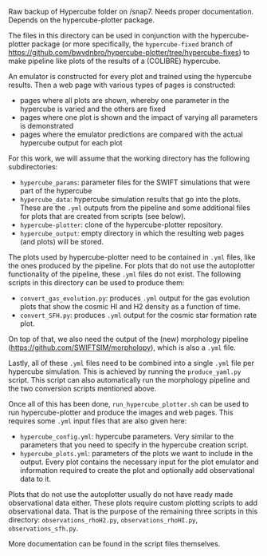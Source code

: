 Raw backup of Hypercube folder on /snap7. Needs proper documentation.
Depends on the hypercube-plotter package.

The files in this directory can be used in conjunction with the
hypercube-plotter package (or more specifically, the `hypercube-fixed` branch
of https://github.com/bwvdnbro/hypercube-plotter/tree/hypercube-fixes) to make
pipeline like plots of the results of a (COLIBRE) hypercube.

An emulator is constructed for every plot and trained using the hypercube
results. Then a web page with various types of pages is constructed:
 - pages where all plots are shown, whereby one parameter in the hypercube is
   varied and the others are fixed
 - pages where one plot is shown and the impact of varying all parameters is
   demonstrated
 - pages where the emulator predictions are compared with the actual hypercube
   output for each plot

For this work, we will assume that the working directory has the following
subdirectories:
 - `hypercube_params`: parameter files for the SWIFT simulations that were part
   of the hypercube
 - `hypercube_data`: hypercube simulation results that go into the plots. These
   are the `.yml` outputs from the pipeline and some additional files for plots
   that are created from scripts (see below).
 - `hypercube-plotter`: clone of the hypercube-plotter repository.
 - `hypercube_output`: empty directory in which the resulting web pages (and
   plots) will be stored.

The plots used by hypercube-plotter need to be contained in `.yml` files, like
the ones produced by the pipeline. For plots that do not use the autoplotter
functionality of the pipeline, these `.yml` files do not exist. The following
scripts in this directory can be used to produce them:
 - `convert_gas_evolution.py`: produces `.yml` output for the gas evolution
   plots that show the cosmic HI and H2 density as a function of time.
 - `convert_SFH.py`: produces `.yml` output for the cosmic star formation rate
   plot.

On top of that, we also need the output of the (new) morphology pipeline
(https://github.com/SWIFTSIM/morpholopy), which is also a `.yml` file.

Lastly, all of these `.yml` files need to be combined into a single `.yml` file
per hypercube simulation. This is achieved by running the `produce_yaml.py`
script. This script can also automatically run the morphology pipeline and the
two conversion scripts mentioned above.

Once all of this has been done, `run_hypercube_plotter.sh` can be used to run
hypercube-plotter and produce the images and web pages. This requires some
`.yml` input files that are also given here:
 - `hypercube_config.yml`: hypercube parameters. Very similar to the parameters
   that you need to specify in the hypercube creation script.
 - `hypercube_plots.yml`: parameters of the plots we want to include in the
   output. Every plot contains the necessary input for the plot emulator and
   information required to create the plot and optionally add observational
   data to it.

Plots that do not use the autoplotter usually do not have ready made
observational data either. These plots require custom plotting scripts to add
observational data. That is the purpose of the remaining three scripts in this
directory: `observations_rhoH2.py`, `observations_rhoHI.py`,
`observations_sfh.py`.

More documentation can be found in the script files themselves.

